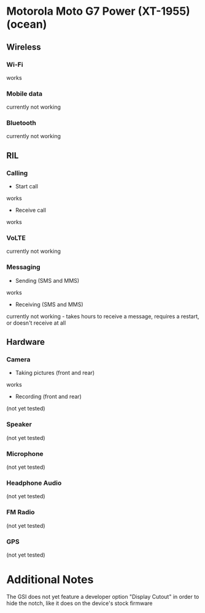 # Motorola Moto G7 Power (XT-1955) (ocean)


## Wireless

### Wi-Fi

works

### Mobile data

currently not working

### Bluetooth

currently not working


## RIL

### Calling

- Start call

works

- Receive call

works

### VoLTE

currently not working

### Messaging

- Sending (SMS and MMS)

works

- Receiving (SMS and MMS)

currently not working - takes hours to receive a message, requires a restart, or doesn't receive at all


## Hardware

### Camera

- Taking pictures (front and rear)

works

- Recording (front and rear)

(not yet tested)

### Speaker

(not yet tested)

### Microphone

(not yet tested)

### Headphone Audio

(not yet tested)

### FM Radio

(not yet tested)

### GPS

(not yet tested)

# Additional Notes

The GSI does not yet feature a developer option "Display Cutout" in order to hide the notch, like it does on the device's stock firmware